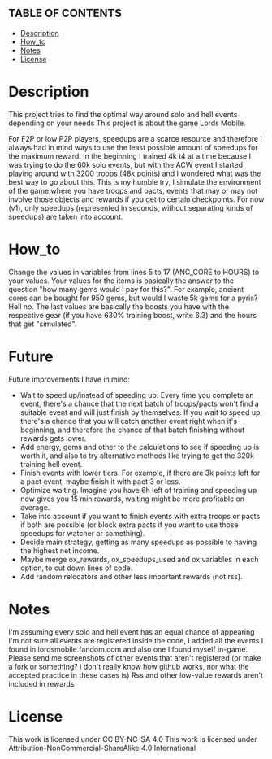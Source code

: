 ## TABLE OF CONTENTS

- [Description](#Description)
- [How_to](#How_to)
- [Notes](#Notes)
- [License](#License)

# Description
This project tries to find the optimal way around solo and hell events depending on your needs
This project is about the game Lords Mobile.

For F2P or low P2P players, speedups are a scarce resource and therefore I always had in mind ways to use the least possible amount of speedups for the maximum reward. In the beginning I trained 4k t4 at a time because I was trying to do the 60k solo events, but with the ACW event I started playing around with 3200 troops (48k points) and I wondered what was the best way to go about this. 
This is my humble try, I simulate the environment of the game where you have troops and pacts, events that may or may not involve those objects and rewards if you get to certain checkpoints.
For now (v1), only speedups (represented in seconds, without separating kinds of speedups) are taken into account.

# How_to
Change the values in variables from lines 5 to 17 (ANC_CORE to HOURS) to your values. 
Your values for the items is basically the answer to the question "how many gems would I pay for this?". 
For example, ancient cores can be bought for 950 gems, but would I waste 5k gems for a pyris? Hell no. 
The last values are basically the boosts you have with the respective gear (if you have 630% training boost, write 6.3) and the hours that get "simulated". 

# Future
Future improvements I have in mind:

 - Wait to speed up/instead of speeding up:
Every time you complete an event, there's a chance that the next batch of troops/pacts won't find a suitable event and will just finish by themselves. If you wait to speed up, there's a chance that you will catch another event right when it's beginning, and therefore the chance of that batch finishing without rewards gets lower.
- Add energy, gems and other to the calculations to see if speeding up is worth it, and also to try alternative methods like trying to get the 320k training hell event.
- Finish events with lower tiers. For example, if there are 3k points left for a pact event, maybe finish it with pact 3 or less.
- Optimize waiting. Imagine you have 6h left of training and speeding up now gives you 15 min rewards, waiting might be more profitable on average.
- Take into account if you want to finish events with extra troops or pacts if both are possible (or block extra pacts if you want to use those speedups for watcher or something).
- Decide main strategy, getting as many speedups as possible to having the highest net income.
- Maybe merge ox_rewards, ox_speedups_used and ox variables in each option, to cut down lines of code.
- Add random relocators and other less important rewards (not rss).


# Notes
I'm assuming every solo and hell event has an equal chance of appearing
I'm not sure all events are registered inside the code, I added all the events I found in lordsmobile.fandom.com and also one I found myself in-game. Please send me screenshots of other events that aren't registered (or make a fork or something? I don't really know how github works, nor what the accepted practice in these cases is)
Rss and other low-value rewards aren't included in rewards


# License
This work is licensed under CC BY-NC-SA 4.0
This work is licensed under Attribution-NonCommercial-ShareAlike 4.0 International 
